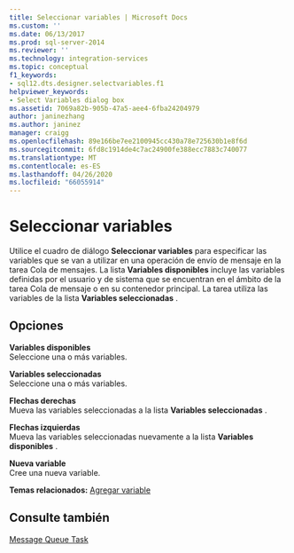 ```yaml
---
title: Seleccionar variables | Microsoft Docs
ms.custom: ''
ms.date: 06/13/2017
ms.prod: sql-server-2014
ms.reviewer: ''
ms.technology: integration-services
ms.topic: conceptual
f1_keywords:
- sql12.dts.designer.selectvariables.f1
helpviewer_keywords:
- Select Variables dialog box
ms.assetid: 7069a82b-905b-47a5-aee4-6fba24204979
author: janinezhang
ms.author: janinez
manager: craigg
ms.openlocfilehash: 89e166be7ee2100945cc430a78e725630b1e8f6d
ms.sourcegitcommit: 6fd8c1914de4c7ac24900fe388ecc7883c740077
ms.translationtype: MT
ms.contentlocale: es-ES
ms.lasthandoff: 04/26/2020
ms.locfileid: "66055914"
---
```

# <a name="select-variables"></a>Seleccionar variables
  Utilice el cuadro de diálogo **Seleccionar variables** para especificar las variables que se van a utilizar en una operación de envío de mensaje en la tarea Cola de mensajes. La lista **Variables disponibles** incluye las variables definidas por el usuario y de sistema que se encuentran en el ámbito de la tarea Cola de mensaje o en su contenedor principal. La tarea utiliza las variables de la lista **Variables seleccionadas** .  
  
## <a name="options"></a>Opciones  
 **Variables disponibles**  
 Seleccione una o más variables.  
  
 **Variables seleccionadas**  
 Seleccione una o más variables.  
  
 **Flechas derechas**  
 Mueva las variables seleccionadas a la lista **Variables seleccionadas** .  
  
 **Flechas izquierdas**  
 Mueva las variables seleccionadas nuevamente a la lista **Variables disponibles** .  
  
 **Nueva variable**  
 Cree una nueva variable.  
  
 **Temas relacionados:** [Agregar variable](../../2014/integration-services/add-variable.md)  
  
## <a name="see-also"></a>Consulte también  
 [Message Queue Task](control-flow/message-queue-task.md)  
  
  
